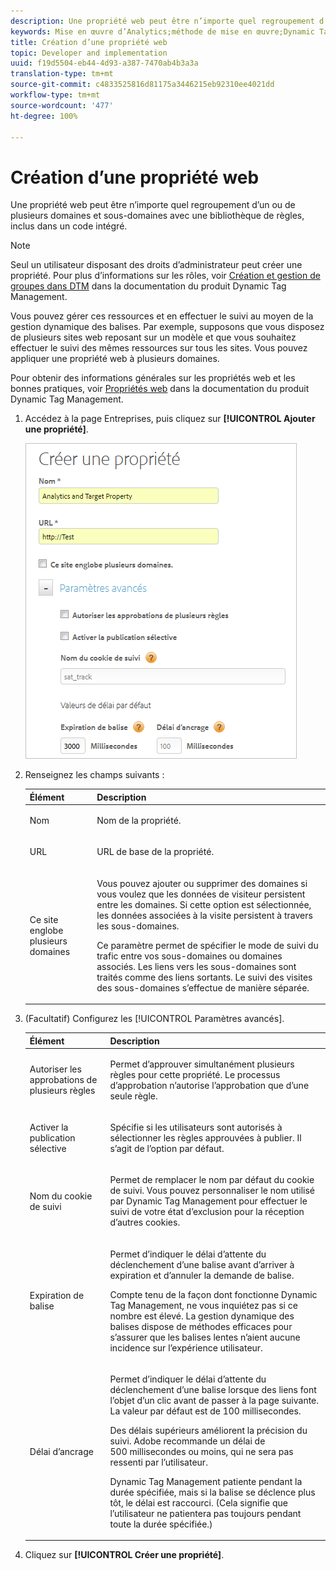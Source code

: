 ```yaml
---
description: Une propriété web peut être n’importe quel regroupement d’un ou de plusieurs domaines et sous-domaines avec une bibliothèque de règles, inclus dans un code intégré.
keywords: Mise en œuvre d’Analytics;méthode de mise en œuvre;Dynamic Tag Management;dtm;propriété web;propriété
title: Création d’une propriété web
topic: Developer and implementation
uuid: f19d5504-eb44-4d93-a387-7470ab4b3a3a
translation-type: tm+mt
source-git-commit: c4833525816d81175a3446215eb92310ee4021dd
workflow-type: tm+mt
source-wordcount: '477'
ht-degree: 100%

---
```



# Création d’une propriété web

Une propriété web peut être n’importe quel regroupement d’un ou de plusieurs domaines et sous-domaines avec une bibliothèque de règles, inclus dans un code intégré.

>[!NOTE]
>
>Seul un utilisateur disposant des droits d’administrateur peut créer une propriété. Pour plus d’informations sur les rôles, voir [Création et gestion de groupes dans DTM](https://docs.adobe.com/content/help/fr-FR/dtm/using/admin/groups.html) dans la documentation du produit Dynamic Tag Management.

Vous pouvez gérer ces ressources et en effectuer le suivi au moyen de la gestion dynamique des balises. Par exemple, supposons que vous disposez de plusieurs sites web reposant sur un modèle et que vous souhaitez effectuer le suivi des mêmes ressources sur tous les sites. Vous pouvez appliquer une propriété web à plusieurs domaines.

Pour obtenir des informations générales sur les propriétés web et les bonnes pratiques, voir [Propriétés web](https://docs.adobe.com/content/help/fr-FR/dtm/using/admin/web-property.html) dans la documentation du produit Dynamic Tag Management.

1. Accédez à la page Entreprises, puis cliquez sur **[!UICONTROL Ajouter une propriété]**.

   ![](assets/dtm-create-web-property.png)

1. Renseignez les champs suivants :

   <table id="table_376D72251C4D4C4CA878D10C18D2532C"> 
    <thead> 
    <tr> 
    <th colname="col1" class="entry"> Élément </th> 
    <th colname="col2" class="entry"> Description </th> 
    </tr> 
    </thead>
    <tbody> 
    <tr> 
    <td colname="col1"> <span class="uicontrol"> Nom</span> </td> 
    <td colname="col2"> <p>Nom de la propriété. </p> </td> 
    </tr> 
    <tr> 
    <td colname="col1"> <span class="uicontrol"> URL</span> </td> 
    <td colname="col2"> <p>URL de base de la propriété. </p> </td> 
    </tr> 
    <tr> 
    <td colname="col1"> <span class="uicontrol"> Ce site englobe plusieurs domaines </span> </td> 
    <td colname="col2"> <p>Vous pouvez ajouter ou supprimer des domaines si vous voulez que les données de visiteur persistent entre les domaines. Si cette option est sélectionnée, les données associées à la visite persistent à travers les sous-domaines. </p> <p>Ce paramètre permet de spécifier le mode de suivi du trafic entre vos sous-domaines ou domaines associés. Les liens vers les sous-domaines sont traités comme des liens sortants. Le suivi des visites des sous-domaines s’effectue de manière séparée. </p> </td> 
    </tr> 
    </tbody> 
    </table>

1. (Facultatif) Configurez les [!UICONTROL Paramètres avancés].

   <table id="table_6E687FBE6ACC4301BCCD837F4DCBB9C9"> 
    <thead> 
    <tr> 
    <th colname="col1" class="entry"> Élément </th> 
    <th colname="col2" class="entry"> Description </th> 
    </tr> 
    </thead>
    <tbody> 
    <tr> 
    <td colname="col1"> <span class="uicontrol"> Autoriser les approbations de plusieurs règles</span> </td> 
    <td colname="col2"> <p>Permet d’approuver simultanément plusieurs règles pour cette propriété. Le processus d’approbation n’autorise l’approbation que d’une seule règle. </p> </td> 
    </tr> 
    <tr> 
    <td colname="col1"> <span class="uicontrol"> Activer la publication sélective</span> </td> 
    <td colname="col2"> <p>Spécifie si les utilisateurs sont autorisés à sélectionner les règles approuvées à publier. Il s’agit de l’option par défaut. </p> </td> 
    </tr> 
    <tr> 
    <td colname="col1"> <span class="uicontrol"> Nom du cookie de suivi</span> </td> 
    <td colname="col2"> <p>Permet de remplacer le nom par défaut du cookie de suivi. Vous pouvez personnaliser le nom utilisé par Dynamic Tag Management pour effectuer le suivi de votre état d’exclusion pour la réception d’autres cookies. </p> </td> 
    </tr> 
    <tr> 
    <td colname="col1"> <span class="uicontrol"> Expiration de balise</span> </td> 
    <td colname="col2"> <p>Permet d’indiquer le délai d’attente du déclenchement d’une balise avant d’arriver à expiration et d’annuler la demande de balise. </p> <p> Compte tenu de la façon dont fonctionne Dynamic Tag Management, ne vous inquiétez pas si ce nombre est élevé. La gestion dynamique des balises dispose de méthodes efficaces pour s’assurer que les balises lentes n’aient aucune incidence sur l’expérience utilisateur. </p> </td> 
    </tr> 
    <tr> 
    <td colname="col1"> <span class="uicontrol"> Délai d’ancrage</span> </td> 
    <td colname="col2"> <p>Permet d’indiquer le délai d’attente du déclenchement d’une balise lorsque des liens font l’objet d’un clic avant de passer à la page suivante. La valeur par défaut est de 100 millisecondes. </p> <p>Des délais supérieurs améliorent la précision du suivi. Adobe recommande un délai de 500 millisecondes ou moins, qui ne sera pas ressenti par l’utilisateur. </p> <p>Dynamic Tag Management patiente pendant la durée spécifiée, mais si la balise se déclence plus tôt, le délai est raccourci. (Cela signifie que l’utilisateur ne patientera pas toujours pendant toute la durée spécifiée.) </p> </td> 
    </tr> 
    </tbody> 
    </table>

1. Cliquez sur **[!UICONTROL Créer une propriété]**.
